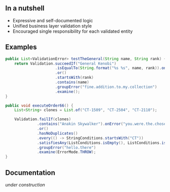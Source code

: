 ## In a nutshell
* Expressive and self-documented logic
* Unified business layer validation style
* Encouraged single responsibility for each validated entity

## Examples
```java
public List<ValidationError> testTheGeneral(String name, String rank) {
    return Validation.succeedIf("General Kenobi")
                      .isEqualTo(String.format("%s %s", name, rank)).onError("do.not.try.it")
                      .or()
                      .startsWith(rank)
                      .contains(name)
                      .groupError("fine.addition.to.my.collection")
                      .examine();
}
```

```java
public void executeOrder66() {
    List<String> clones = List.of("CT-1509", "CT-2504", "CT-2110");

    Validation.failIf(clones)
              .contains("Anakin Skywalker").onError("you.were.the.chosen.one")
              .or()
              .hasNoDuplicates()
              .every(() -> StringConditions.startsWith("CT"))
              .satisfiesAny(ListConditions.isEmpty(), ListConditions.isEqualTo(List.of("Boba Fett")))
              .groupError("hello.there")
              .examine(ErrorMode.THROW);
}
```

## Documentation
_under construction_
